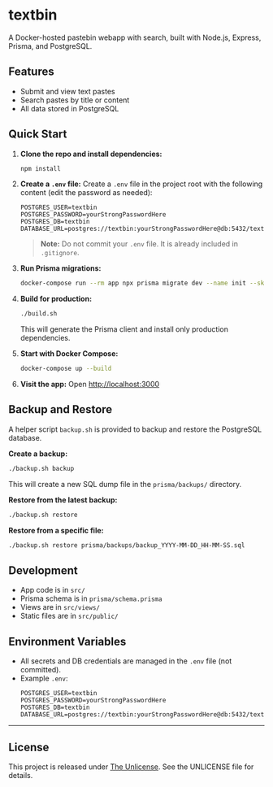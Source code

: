 # textbin

A Docker-hosted pastebin webapp with search, built with Node.js, Express, Prisma, and PostgreSQL.

## Features
- Submit and view text pastes
- Search pastes by title or content
- All data stored in PostgreSQL

## Quick Start

1. **Clone the repo and install dependencies:**
   ```sh
   npm install
   ```

2. **Create a `.env` file:**
   Create a `.env` file in the project root with the following content (edit the password as needed):
   ```env
   POSTGRES_USER=textbin
   POSTGRES_PASSWORD=yourStrongPasswordHere
   POSTGRES_DB=textbin
   DATABASE_URL=postgres://textbin:yourStrongPasswordHere@db:5432/textbin
   ```
   > **Note:** Do not commit your `.env` file. It is already included in `.gitignore`.

3. **Run Prisma migrations:**
   ```sh
   docker-compose run --rm app npx prisma migrate dev --name init --skip-seed
   ```

4. **Build for production:**
   ```sh
   ./build.sh
   ```
   This will generate the Prisma client and install only production dependencies.

5. **Start with Docker Compose:**
   ```sh
   docker-compose up --build
   ```

6. **Visit the app:**
   Open [http://localhost:3000](http://localhost:3000)

## Backup and Restore

A helper script `backup.sh` is provided to backup and restore the PostgreSQL database.

**Create a backup:**
```sh
./backup.sh backup
```
This will create a new SQL dump file in the `prisma/backups/` directory.

**Restore from the latest backup:**
```sh
./backup.sh restore
```

**Restore from a specific file:**
```sh
./backup.sh restore prisma/backups/backup_YYYY-MM-DD_HH-MM-SS.sql
```

## Development
- App code is in `src/`
- Prisma schema is in `prisma/schema.prisma`
- Views are in `src/views/`
- Static files are in `src/public/`

## Environment Variables
- All secrets and DB credentials are managed in the `.env` file (not committed).
- Example `.env`:
  ```env
  POSTGRES_USER=textbin
  POSTGRES_PASSWORD=yourStrongPasswordHere
  POSTGRES_DB=textbin
  DATABASE_URL=postgres://textbin:yourStrongPasswordHere@db:5432/textbin
  ```

---

## License

This project is released under [The Unlicense](./UNLICENSE). See the UNLICENSE file for details. 
